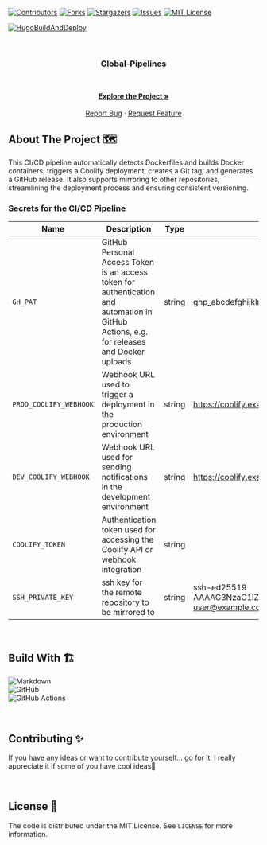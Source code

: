 <!-- VERSION: TheKing6488-README-TEMPLATE V1 -->

[![Contributors][contributors-shield]][contributors-url]
[![Forks][forks-shield]][forks-url]
[![Stargazers][stars-shield]][stars-url]
[![Issues][issues-shield]][issues-url]
[![MIT License][license-shield]][license-url]

<!-- TODO Change the links -->
<!-- TODO Remove if you do not have a pipeline -->
[![HugoBuildAndDeploy](https://img.shields.io/github/workflow/status/TheKing6488/Global-Pipelines/PipelineName?style=for-the-badge)](https://github.com/TheKing6488/Global-Pipelines/actions/workflows/PipelineName.yaml)

<!-- PROJECT LOGO -->
<!-- TODO Change the Link -->
<!-- TODO Change the image -->
<br />
<div align="center">
  <a href="https://github.com/theking6488/Global-Pipelines">
    <img src="">
  </a>

<!-- TODO Change the project name -->
### Global-Pipelines

<!-- TODO Change the description -->
<!-- In this repository I have created a README-Template based on Best-README-Template -->


<p align="center">

<br />

<!-- TODO Change the Link for Project, Bug and Feature -->
<a href="https://github.com/TheKing6488/Global-Pipelines"><strong>Explore the Project »</strong></a>
<br />
<br />
<a href="https://github.com/TheKing6488/Global-Pipelines/issues">Report Bug</a>
·
<a href="https://github.com/TheKing6488/Global-Pipelines/issues">Request Feature</a>
  </p>
</div>

<!-- ABOUT THE PROJECT -->
## About The Project 🗺️

This CI/CD pipeline automatically detects Dockerfiles and builds Docker containers, triggers a Coolify deployment, creates a Git tag, and generates a GitHub release. It also supports mirroring to other repositories, streamlining the deployment process and ensuring consistent versioning.

### Secrets for the CI/CD Pipeline

| Name                | Description                          | Type | Example | Required |
|---------------------|--------------------------------------|-------------|--------------|--------------|
| `GH_PAT`    | GitHub Personal Access Token is an access token for authentication and automation in GitHub Actions, e.g. for releases and Docker uploads | string | ghp_abcdefghijklmnopqrstuvwxyz1234567890 | ✅ |
| `PROD_COOLIFY_WEBHOOK`    | Webhook URL used to trigger a deployment in the production environment | string | https://coolify.example.com/api/v1/deploy?uuid=<your-uuid>&force=false | ❌ |
| `DEV_COOLIFY_WEBHOOK`    | Webhook URL used for sending notifications in the development environment | string  | https://coolify.example.com/api/v1/deploy?uuid=<your-uuid>&force=false | ❌ |
| `COOLIFY_TOKEN`    | Authentication token used for accessing the Coolify API or webhook integration |  string |          | ❌ |
| `SSH_PRIVATE_KEY`    | ssh key for the remote repository to be mirrored to | string | ssh-ed25519 AAAAC3NzaC1lZDI1NTE5AAAAIG6Dh5NcyvT6h4NhmKKxEk3wYbvqMZ46e0l9TXZ4hwF user@example.com | ❌ |


<br>

## Build With 🏗️

<!-- TODO Go to https://github.com/Ileriayo/markdown-badges and search for a fitting batch🙃 -->

![Markdown](https://img.shields.io/badge/markdown-%23000000.svg?style=for-the-badge&logo=markdown&logoColor=white)   
![GitHub](https://img.shields.io/badge/github-%23121011.svg?style=for-the-badge&logo=github&logoColor=white)    
![GitHub Actions](https://img.shields.io/badge/github%20actions-%232671E5.svg?style=for-the-badge&logo=githubactions&logoColor=white)    

<br>

<!-- CONTRIBUTING -->
## Contributing ✨

<!-- TODO Customize the contributing text -->
If you have any ideas or want to contribute yourself... go for it. I really appreciate it if some of you have cool ideas🚀

<br>

<!-- LICENSE -->
<!-- TODO Add the License description -->
## License 📝

The code is distributed under the MIT License. See `LICENSE` for more information.

<br>

<!-- ACKNOWLEDGMENTS -->
<!-- TODO Add your acknowledgments -->
<!-- ## Acknowledgments 🙏 -->


<!-- MARKDOWN LINKS & IMAGES -->
<!-- TODO Update your user name -->
<!-- TODO Update your project name -->
[contributors-shield]: https://img.shields.io/github/contributors/TheKing6488/Global-Pipelines.svg?style=for-the-badge
[contributors-url]: https://github.com/TheKing6488/Global-Pipelines/graphs/contributors
[forks-shield]: https://img.shields.io/github/forks/TheKing6488/Global-Pipelines.svg?style=for-the-badge
[forks-url]: https://github.com/TheKing6488/Global-Pipelines/network/members
[stars-shield]: https://img.shields.io/github/stars/TheKing6488/Global-Pipelines.svg?style=for-the-badge
[stars-url]: https://github.com/TheKing6488/Global-Pipelines/stargazers
[issues-shield]: https://img.shields.io/github/issues/TheKing6488/Global-Pipelines.svg?style=for-the-badge
[issues-url]: https://github.com/TheKing6488/Global-Pipelines/issues
[license-shield]: https://img.shields.io/github/license/TheKing6488/Global-Pipelines.svg?style=for-the-badge
[license-url]: https://github.com/TheKing6488/Global-Pipelines/blob/master/LICENSE
